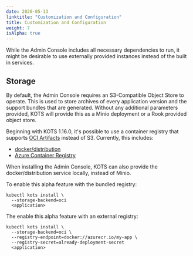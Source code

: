 ```yaml
---
date: 2020-05-13
linktitle: "Customization and Configuration"
title: Customization and Configuration
weight: 7
isAlpha: true
---
```


While the Admin Console includes all necessary dependencies to run, it might be desirable to use externally provided instances instead of the built in services.

## Storage

By default, the Admin Console requires an S3-Compatible Object Store to operate. This is used to store archives of every application version and the support bundles that are generated. Without any additional parameters provided, KOTS will provide this as a Minio deployment or a Rook provided object store.

Beginning with KOTS 1.16.0, it's possible to use a container registry that supports [OCI Artifacts](https://github.com/opencontainers/artifacts) instead of S3. Currently, this includes:

- [docker/distribution](https://github.com/deislabs/oras/blob/master/implementors.md#docker-distribution)
- [Azure Container Registry](https://github.com/deislabs/oras/blob/master/implementors.md#azure-container-registry-acr)

When installing the Admin Console, KOTS can also provide the docker/distribution service locally, instead of Minio.

To enable this alpha feature with the bundled registry:

```shell
kubectl kots install \
  --storage-backend=oci
  <application>
```

The enable this alpha feature with an external registry:

```shell
kubectl kots install \
  --storage-backend=oci \
  --registry-endpoint=docker://azurecr.io/my-app \
  --registry-secret=already-deployment-secret
  <application>
```

